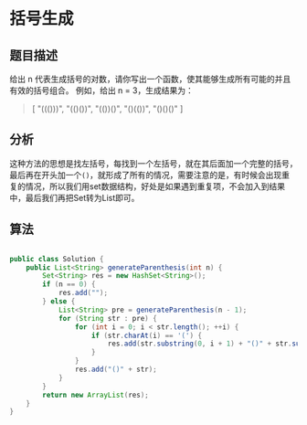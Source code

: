 # 括号生成

## 题目描述

给出 n 代表生成括号的对数，请你写出一个函数，使其能够生成所有可能的并且有效的括号组合。
例如，给出 n = 3，生成结果为：

>[
>  "((()))",
>  "(()())",
>  "(())()",
>  "()(())",
>  "()()()"
>]

## 分析

这种方法的思想是找左括号，每找到一个左括号，就在其后面加一个完整的括号，最后再在开头加一个`()`，就形成了所有的情况，需要注意的是，有时候会出现重复的情况，所以我们用set数据结构，好处是如果遇到重复项，不会加入到结果中，最后我们再把Set转为List即可。

## 算法

```java

public class Solution {
    public List<String> generateParenthesis(int n) {
        Set<String> res = new HashSet<String>();
        if (n == 0) {
            res.add("");
        } else {
            List<String> pre = generateParenthesis(n - 1);
            for (String str : pre) {
                for (int i = 0; i < str.length(); ++i) {
                    if (str.charAt(i) == '(') {
                        res.add(str.substring(0, i + 1) + "()" + str.substring(i + 1, str.length()));
                    }
                }
                res.add("()" + str);
            }
        }
        return new ArrayList(res);
    }
}
```